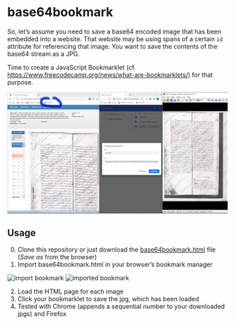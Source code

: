 # base64bookmark

So, let’s assume you need to save a base64 encoded image that has been embedded into a website. That website may be using spans of a certain `id` attribute for referencing that image. You want to save the contents of the base64 stream as a JPG.

Time to create a JavaScript Bookmarklet (cf. https://www.freecodecamp.org/news/what-are-bookmarklets/) for that purpose.

![Screenshot](screenshot.png "Screenshot of how to use this bookmarklet")

## Usage

0. Clone this repository or just download the [base64bookmark.html](https://raw.githubusercontent.com/QHOD/base64bookmark/main/base64bookmark.html) file (*Save as* from the browser)
1. Import base64bookmark.html in your browser’s bookmark manager

![import bookmark](https://github.com/QHOD/base64bookmark/assets/37441365/497447d5-bf00-4f7d-a19f-cee97f22a14d)
![imported bookmark](https://github.com/QHOD/base64bookmark/assets/37441365/b0d9b3c0-9bd3-4e1b-8f7c-7e8ff2d28aec)

2. Load the HTML page for each image
3. Click your bookmarklet to save the jpg, which has been loaded
4. Tested with Chrome (appends a sequential number to your downloaded jpgs) and Firefox
